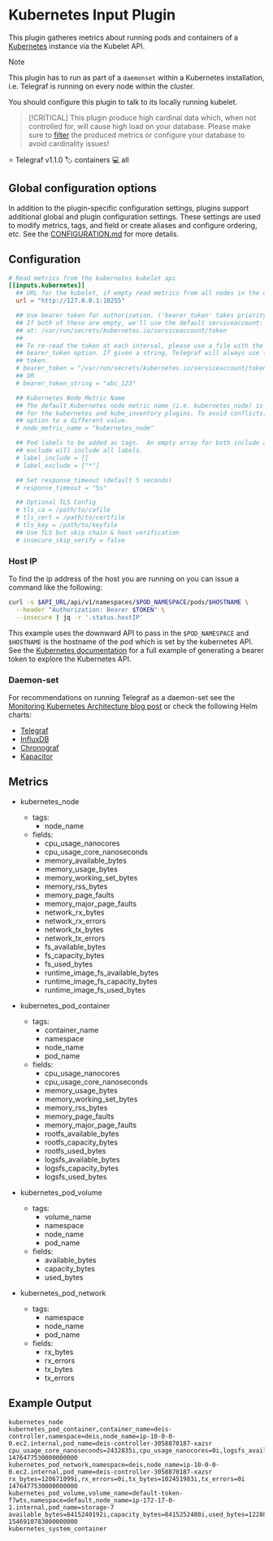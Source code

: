 # Kubernetes Input Plugin

This plugin gatheres metrics about running pods and containers of a
[Kubernetes][kubernetes] instance via the Kubelet API.

> [!NOTE]
> This plugin has to run as part of a `daemonset` within a Kubernetes
> installation, i.e. Telegraf is running on every node within the cluster.

You should configure this plugin to talk to its locally running kubelet.

> [!CRITICAL]
> This plugin produce high cardinal data which, when not controlled for, will
> cause high load on your database. Please make sure to [filter][filtering] the
> produced metrics or configure your database to avoid cardinality issues!

⭐ Telegraf v1.1.0
🏷️ containers
💻 all

[kubernetes]: https://kubernetes.io/
[filtering]: /docs/CONFIGURATION.md#metric-filtering

## Global configuration options <!-- @/docs/includes/plugin_config.md -->

In addition to the plugin-specific configuration settings, plugins support
additional global and plugin configuration settings. These settings are used to
modify metrics, tags, and field or create aliases and configure ordering, etc.
See the [CONFIGURATION.md][CONFIGURATION.md] for more details.

[CONFIGURATION.md]: ../../../docs/CONFIGURATION.md#plugins

## Configuration

```toml @sample.conf
# Read metrics from the kubernetes kubelet api
[[inputs.kubernetes]]
  ## URL for the kubelet, if empty read metrics from all nodes in the cluster
  url = "http://127.0.0.1:10255"

  ## Use bearer token for authorization. ('bearer_token' takes priority)
  ## If both of these are empty, we'll use the default serviceaccount:
  ## at: /var/run/secrets/kubernetes.io/serviceaccount/token
  ##
  ## To re-read the token at each interval, please use a file with the
  ## bearer_token option. If given a string, Telegraf will always use that
  ## token.
  # bearer_token = "/var/run/secrets/kubernetes.io/serviceaccount/token"
  ## OR
  # bearer_token_string = "abc_123"

  ## Kubernetes Node Metric Name
  ## The default Kubernetes node metric name (i.e. kubernetes_node) is the same
  ## for the kubernetes and kube_inventory plugins. To avoid conflicts, set this
  ## option to a different value.
  # node_metric_name = "kubernetes_node"

  ## Pod labels to be added as tags.  An empty array for both include and
  ## exclude will include all labels.
  # label_include = []
  # label_exclude = ["*"]

  ## Set response_timeout (default 5 seconds)
  # response_timeout = "5s"

  ## Optional TLS Config
  # tls_ca = /path/to/cafile
  # tls_cert = /path/to/certfile
  # tls_key = /path/to/keyfile
  ## Use TLS but skip chain & host verification
  # insecure_skip_verify = false
```

### Host IP

To find the ip address of the host you are running on you can issue a command
like the following:

```sh
curl -s $API_URL/api/v1/namespaces/$POD_NAMESPACE/pods/$HOSTNAME \
  --header "Authorization: Bearer $TOKEN" \
  --insecure | jq -r '.status.hostIP'
```

This example uses the downward API to pass in the `$POD_NAMESPACE` and
`$HOSTNAME` is the hostname of the pod which is set by the kubernetes API.
See the [Kubernetes documentation][Kubernetes_docs] for a full example of
generating a bearer token to explore the Kubernetes API.

[Kubernetes_docs]: https://kubernetes.io/docs/tasks/administer-cluster/access-cluster-api/#without-kubectl-proxy

### Daemon-set

For recommendations on running Telegraf as a daemon-set see the
[Monitoring Kubernetes Architecture blog post][k8s_telegraf_blog] or check the
following Helm charts:

- [Telegraf][helm_telegraf]
- [InfluxDB][helm_influxdb]
- [Chronograf][helm_chronograf]
- [Kapacitor][helm_kapacitor]

[k8s_telegraf_blog]: https://www.influxdata.com/blog/monitoring-kubernetes-architecture/
[helm_telegraf]: https://github.com/helm/charts/tree/master/stable/telegraf
[helm_influxdb]: https://github.com/helm/charts/tree/master/stable/influxdb
[helm_chronograf]: https://github.com/helm/charts/tree/master/stable/chronograf
[helm_kapacitor]: https://github.com/helm/charts/tree/master/stable/kapacitor

## Metrics

- kubernetes_node
  - tags:
    - node_name
  - fields:
    - cpu_usage_nanocores
    - cpu_usage_core_nanoseconds
    - memory_available_bytes
    - memory_usage_bytes
    - memory_working_set_bytes
    - memory_rss_bytes
    - memory_page_faults
    - memory_major_page_faults
    - network_rx_bytes
    - network_rx_errors
    - network_tx_bytes
    - network_tx_errors
    - fs_available_bytes
    - fs_capacity_bytes
    - fs_used_bytes
    - runtime_image_fs_available_bytes
    - runtime_image_fs_capacity_bytes
    - runtime_image_fs_used_bytes

- kubernetes_pod_container
  - tags:
    - container_name
    - namespace
    - node_name
    - pod_name
  - fields:
    - cpu_usage_nanocores
    - cpu_usage_core_nanoseconds
    - memory_usage_bytes
    - memory_working_set_bytes
    - memory_rss_bytes
    - memory_page_faults
    - memory_major_page_faults
    - rootfs_available_bytes
    - rootfs_capacity_bytes
    - rootfs_used_bytes
    - logsfs_available_bytes
    - logsfs_capacity_bytes
    - logsfs_used_bytes

- kubernetes_pod_volume
  - tags:
    - volume_name
    - namespace
    - node_name
    - pod_name
  - fields:
    - available_bytes
    - capacity_bytes
    - used_bytes

- kubernetes_pod_network
  - tags:
    - namespace
    - node_name
    - pod_name
  - fields:
    - rx_bytes
    - rx_errors
    - tx_bytes
    - tx_errors

## Example Output

```text
kubernetes_node
kubernetes_pod_container,container_name=deis-controller,namespace=deis,node_name=ip-10-0-0-0.ec2.internal,pod_name=deis-controller-3058870187-xazsr cpu_usage_core_nanoseconds=2432835i,cpu_usage_nanocores=0i,logsfs_available_bytes=121128271872i,logsfs_capacity_bytes=153567944704i,logsfs_used_bytes=20787200i,memory_major_page_faults=0i,memory_page_faults=175i,memory_rss_bytes=0i,memory_usage_bytes=0i,memory_working_set_bytes=0i,rootfs_available_bytes=121128271872i,rootfs_capacity_bytes=153567944704i,rootfs_used_bytes=1110016i 1476477530000000000
kubernetes_pod_network,namespace=deis,node_name=ip-10-0-0-0.ec2.internal,pod_name=deis-controller-3058870187-xazsr rx_bytes=120671099i,rx_errors=0i,tx_bytes=102451983i,tx_errors=0i 1476477530000000000
kubernetes_pod_volume,volume_name=default-token-f7wts,namespace=default,node_name=ip-172-17-0-1.internal,pod_name=storage-7 available_bytes=8415240192i,capacity_bytes=8415252480i,used_bytes=12288i 1546910783000000000
kubernetes_system_container
```
